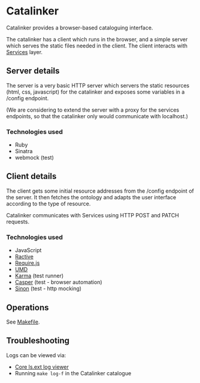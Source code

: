Catalinker
==========
Catalinker provides a browser-based cataloguing interface.

The catalinker has a client which runs in the browser, and a simple server which serves the static files needed in the client.
The client interacts with [Services](../services/README.md) layer.

## Server details

The server is a very basic HTTP server which servers the static resources (html, css, javascript) for the catalinker and exposes some variables in a /config endpoint.

(We are considering to extend the server with a proxy for the services endpoints, so that the catalinker only would communicate with localhost.)

### Technologies used

 * Ruby
 * Sinatra
 * webmock (test)

## Client details

The client gets some initial resource addresses from the /config endpoint of the server. It then fetches the ontology and adapts the user interface according to the type of resource.

Catalinker communicates with Services using HTTP POST and PATCH requests.

### Technologies used

 * JavaScript
 * [Ractive](http://www.ractivejs.org/)
 * [Require.js](http://requirejs.org/)
 * [UMD](https://github.com/umdjs/umd)
 * [Karma](http://karma-runner.github.io/) (test runner)
 * [Casper](http://casperjs.org/) (test - browser automation)
 * [Sinon](http://sinonjs.org/) (test - http mocking)

## Operations

See [Makefile](Makefile).

## Troubleshooting

Logs can be viewed via:
* [Core ls.ext log viewer](https://github.com/digibib/ls.ext#monitoring-of-logs-with-devops-the-logserver)
* Running `make log-f` in the Catalinker catalogue

